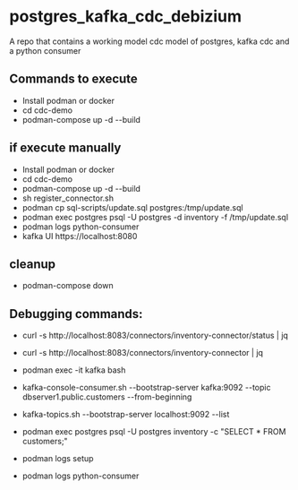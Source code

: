 # postgres_kafka_cdc_debizium
A repo that contains a working model cdc model of  postgres, kafka cdc and a python consumer


## Commands to execute 
* Install podman or docker 
* cd cdc-demo
* podman-compose up -d --build

## if execute manually
* Install podman or docker 
* cd cdc-demo
* podman-compose up -d --build
* sh register_connector.sh 
* podman cp sql-scripts/update.sql postgres:/tmp/update.sql
* podman exec postgres psql -U postgres -d inventory -f /tmp/update.sql
* podman logs python-consumer
* kafka UI https://localhost:8080

## cleanup
* podman-compose down

## Debugging commands:
* curl -s http://localhost:8083/connectors/inventory-connector/status | jq

* curl -s http://localhost:8083/connectors/inventory-connector | jq

* podman exec -it kafka bash

* kafka-console-consumer.sh --bootstrap-server kafka:9092 --topic dbserver1.public.customers --from-beginning
* kafka-topics.sh --bootstrap-server localhost:9092 --list

* podman exec postgres psql -U postgres inventory -c "SELECT * FROM customers;"
* podman logs setup
* podman logs python-consumer